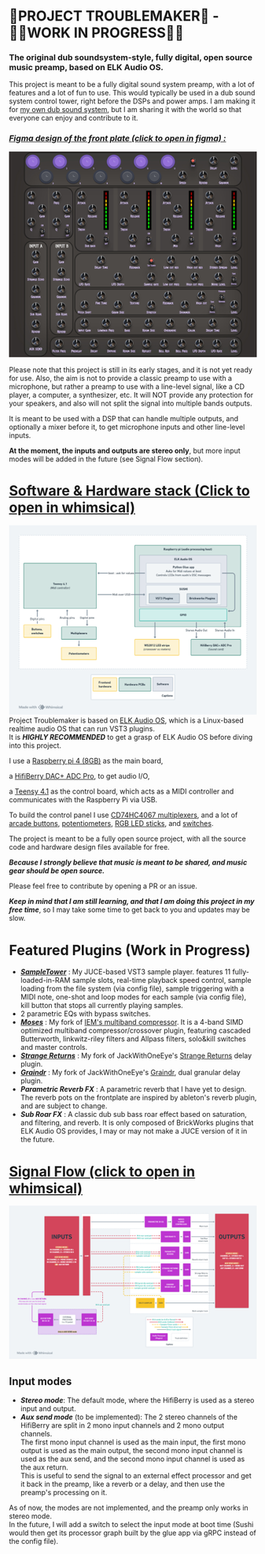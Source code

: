 # 🚨PROJECT TROUBLEMAKER🚨 - 👷‍♂️WORK IN PROGRESS👷‍♂️
### The original dub soundsystem-style, fully digital, open source music preamp, based on ELK Audio OS.

This project is meant to be a fully digital sound system preamp, with a lot of features and a lot of fun to use. 
This would typically be used in a dub sound system control tower, right before the DSPs and power amps.
I am making it for [my own dub sound system](https://linktr.ee/mooncrownsoundsystem), but I am sharing it with the world so that everyone can enjoy and contribute to it.

### **_[Figma design of the front plate (click to open in figma) :](https://www.figma.com/design/a7w33TZh6XjIDETXx0zezs/PROJECT-TROUBLEMAKER?node-id=2-57&t=kPiumWiky9OcTQFE-1)_**
[![frontplate.jpg](Assets/frontplate.jpg)](https://www.figma.com/design/a7w33TZh6XjIDETXx0zezs/PROJECT-TROUBLEMAKER?node-id=2-57&t=kPiumWiky9OcTQFE-1)

Please note that this project is still in its early stages, and it is not yet ready for use.
Also, the aim is not to provide a classic preamp to use with a microphone, but rather a preamp to use with a line-level signal, like a CD player, a computer, a synthesizer, etc.
It will NOT provide any protection for your speakers, and also will not split the signal into multiple bands outputs. 

It is meant to be used with a DSP that can handle multiple outputs, and optionally a mixer before it, to get microphone inputs and other line-level inputs.

**At the moment, the inputs and outputs are stereo only**, but more input modes will be added in the future (see Signal Flow section).

# [Software & Hardware stack (Click to open in whimsical)](https://whimsical.com/project-troublemaker-project-diagram-5eJmr8VAKfvCzGg2v3uwR2)
[![stackdiagram.png](Assets%2Fstackdiagram.png)](https://whimsical.com/project-troublemaker-project-diagram-5eJmr8VAKfvCzGg2v3uwR2)
Project Troublemaker is based on [ELK Audio OS](https://elk-audio.github.io/elk-docs/html/index.html), which is a Linux-based realtime audio OS that can run VST3 plugins.  
It is **_HIGHLY RECOMMENDED_** to get a grasp of ELK Audio OS before diving into this project.

I use a [Raspberry pi 4 (8GB)](https://www.raspberrypi.com/products/raspberry-pi-4-model-b/) as the main board, 

a [HifiBerry DAC+ ADC Pro](https://www.hifiberry.com/shop/boards/hifiberry-dac-adc-pro/), to get audio I/O,

a [Teensy 4.1](https://www.pjrc.com/store/teensy41.html) as the control board, which acts as a MIDI controller and communicates with the Raspberry Pi via USB.

To build the control panel I use [CD74HC4067 multiplexers](https://www.amazon.fr/ICQUANZX-CD74HC4067-Analogique-Multiplexeur-Num%C3%A9rique/dp/B07VF14YNG), and a lot of [arcade buttons](https://www.smallcab.net/sanwa-obsc-24mm-translucent-pushbutton-purple-p-2462.html), [potentiometers](https://www.amazon.fr/dp/B07B64MWRF?ref=ppx_yo2ov_dt_b_fed_asin_title), [RGB LED sticks](https://fr.aliexpress.com/item/1005006344542138.html), and [switches](https://amazon.fr/dp/B09W4HBXJ7).

The project is meant to be a fully open source project, with all the source code and hardware design files available for free.

**_Because I strongly believe that music is meant to be shared, and music gear should be open source._**

Please feel free to contribute by opening a PR or an issue. 

**_Keep in mind that I am still learning, and that I am doing this project in my free time_**, so I may take some time to get back to you and updates may be slow.

# Featured Plugins (Work in Progress)
- **_[SampleTower](https://github.com/LeoFabre/SampleTower)_** : My JUCE-based VST3 sample player. features 11 fully-loaded-in-RAM sample slots, real-time playback speed control, sample loading from the file system (via config file), sample triggering with a MIDI note, one-shot and loop modes for each sample (via config file), kill button that stops all currently playing samples.
- 2 parametric EQs with bypass switches.
- **_[Moses](https://github.com/LeoFabre/Moses)_** : My fork of [IEM's multiband compressor](https://git.iem.at/audioplugins/IEMPluginSuite/-/tree/master/MultiBandCompressor?ref_type=heads). It is a 4-band SIMD optimized multiband compressor/crossover plugin, featuring cascaded Butterworth, linkwitz-riley filters and Allpass filters, solo&kill switches and master controls.
- **_[Strange Returns](https://github.com/LeoFabre/StrangeReturns-CMake)_** : My fork of JackWithOneEye's [Strange Returns](https://github.com/JackWithOneEye/StrangeReturns) delay plugin. 
- **_[Graindr](https://github.com/LeoFabre/Graindr)_** : My fork of JackWithOneEye's [Graindr](https://github.com/JackWithOneEye/Graindr), dual granular delay plugin.
- **_Parametric Reverb FX_** : A parametric reverb that I have yet to design. The reverb pots on the frontplate are inspired by ableton's reverb plugin, and are subject to change.
- **_Sub Roar FX_** : A classic dub sub bass roar effect based on saturation, and filtering, and reverb. It is only composed of BrickWorks plugins that ELK Audio OS provides, I may or may not make a JUCE version of it in the future.


# [Signal Flow (click to open in whimsical)](https://whimsical.com/project-troublemaker-signal-flow-PksJ2XxrEqBQ8Brrcc3UFW)
[![signalflow.png](Assets/signalflow.png)](https://whimsical.com/project-troublemaker-signal-flow-PksJ2XxrEqBQ8Brrcc3UFW)
## Input modes
- **_Stereo mode_**: The default mode, where the HifiBerry is used as a stereo input and output.
- **_Aux send mode_** (to be implemented): The 2 stereo channels of the HifiBerry are split in 2 mono input channels and 2 mono output channels.   
The first mono input channel is used as the main input, the first mono output is used as the main output, the second mono input channel is used as the aux send, and the second mono input channel is used as the aux return.   
This is useful to send the signal to an external effect processor and get it back in the preamp, like a reverb or a delay, and then use the preamp's processing on it.

As of now, the modes are not implemented, and the preamp only works in stereo mode.  
In the future, I will add a switch to select the input mode at boot time (Sushi would then get its processor graph built by the glue app via gRPC instead of the config file).